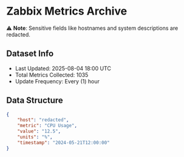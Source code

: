 # Zabbix Metrics Archive

⚠️ **Note**: Sensitive fields like hostnames and system descriptions are redacted.

## Dataset Info
- Last Updated: 2025-08-04 18:00 UTC
- Total Metrics Collected: 1035
- Update Frequency: Every (1) hour

## Data Structure
```json
{
    "host": "redacted",
    "metric": "CPU Usage",
    "value": "12.5",
    "units": "%",
    "timestamp": "2024-05-21T12:00:00"
}
```
